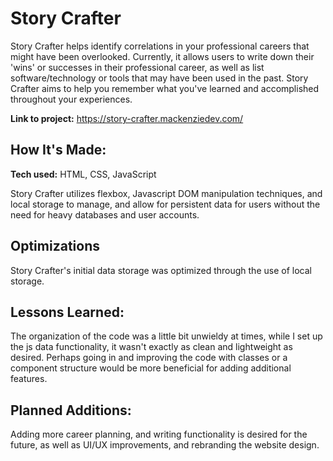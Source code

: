 # Story Crafter
Story Crafter helps identify correlations in your professional careers that might have been overlooked. Currently, it allows users to write down their 'wins' or successes in their professional career, as well as list software/technology or tools that may have been used in the past. Story Crafter aims to help you remember what you've learned and accomplished throughout your experiences.


**Link to project:** https://story-crafter.mackenziedev.com/



## How It's Made:

**Tech used:** HTML, CSS, JavaScript 

Story Crafter utilizes flexbox, Javascript DOM manipulation techniques, and local storage to manage, and allow for persistent data for users without the need for heavy databases and user accounts. 

## Optimizations

Story Crafter's initial data storage was optimized through the use of local storage. 

## Lessons Learned:

The organization of the code was a little bit unwieldy at times, while I set up the js data functionality, it wasn't exactly as clean and lightweight as desired. Perhaps going in and improving the code with classes or a component structure would be more beneficial for adding additional features. 

## Planned Additions: 

Adding more career planning, and writing functionality is desired for the future, as well as UI/UX improvements, and rebranding the website design.
